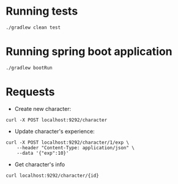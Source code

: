 # Running tests
```shell script
./gradlew clean test
```

# Running spring boot application
```shell script
./gradlew bootRun
```

# Requests

- Create new character:
```shell script
curl -X POST localhost:9292/character
```
- Update character's experience:
```shell script
curl -X POST localhost:9292/character/1/exp \
    --header "Content-Type: application/json" \
    --data '{"exp":10}'
```
- Get character's info
```shell script
curl localhost:9292/character/{id}
```